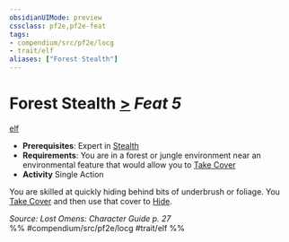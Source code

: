 ```yaml
---
obsidianUIMode: preview
cssclass: pf2e,pf2e-feat
tags:
- compendium/src/pf2e/locg
- trait/elf
aliases: ["Forest Stealth"]
---
```

# Forest Stealth  [>](rules/core-rulebook/chapter-9-playing-the-game.md#Actions "Single Action") *Feat 5*  
[elf](rules/traits/elf.md "Elf Ancestry & Heritage Trait")  

- **Prerequisites**: Expert in [Stealth](compendium/skills.md#Stealth)
- **Requirements**: You are in a forest or jungle environment near an environmental feature that would allow you to [Take Cover](rules/actions/take-cover.md)
- **Activity** Single Action

You are skilled at quickly hiding behind bits of underbrush or foliage. You [Take Cover](rules/actions/take-cover.md) and then use that cover to [Hide](rules/actions/hide.md).

*Source: Lost Omens: Character Guide p. 27*  
%% #compendium/src/pf2e/locg #trait/elf %%